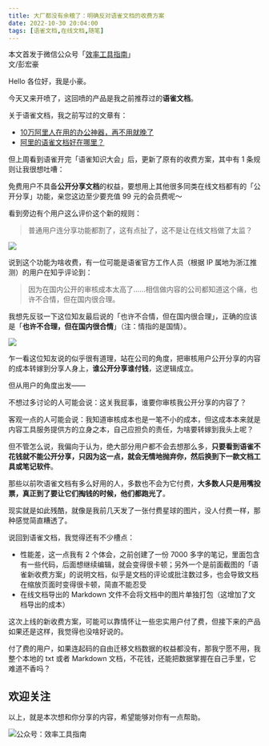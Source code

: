 ```yaml
---
title: 大厂都没有余粮了：明确反对语雀文档的收费方案         
date: 2022-10-30 20:04:00               
tags: [语雀文档,在线文档,随笔]                                                                               
---
```


本文首发于微信公众号「[效率工具指南](https://mp.weixin.qq.com/s/LBfq8rPDfzEp4wlOpybUjA)」       
文/彭宏豪      

Hello 各位好，我是小豪。   

今天又来开喷了，这回喷的产品是我之前推荐过的**语雀文档**。    

关于语雀文档，我之前写过的文章有：   


* [10万阿里人在用的办公神器，再不用就晚了](https://mp.weixin.qq.com/s?__biz=MzAxMjY0NTY5OA==&mid=2649882091&idx=1&sn=3fcdadbdd565b7b73581a43facf14d6d&chksm=83abf9c6b4dc70d0eb0848aab841ffea91faedbe8576c9dc9a16459c05ddffbde0f9c8403065&token=1680651249&lang=zh_CN#rd)    
* [阿里的语雀文档好在哪里？](https://mp.weixin.qq.com/s?__biz=MzAxMjY0NTY5OA==&mid=2649900305&idx=1&sn=b9f95664c2efa48538a8e24f53e271b5&chksm=83a8413cb4dfc82a00229c4d0649d8e25e56bd431d7d7ead72f3dd120590df9af327c2fb71dd&token=1680651249&lang=zh_CN#rd)  

但上周看到语雀开完「语雀知识大会」后，更新了原有的收费方案，其中有 1 条规则让我很想吐嘈：   

免费用户不具备**公开分享文档**的权益，要想用上其他很多同类在线文档都有的「公开分享」功能，亲您这边至少要充值 99 元的会员费呢～       

看到旁边有个用户这么评价这个新的规则：  

> 普通用户连分享功能都割了，这有点扯了，这不是让在线文档做了太监？      

![](https://article-picbed-1302715071.cos.ap-guangzhou.myqcloud.com/2022/10/30/16671277492738.jpg)

说到这个功能为啥收费，有一位可能是语雀官方工作人员（根据 IP 属地为浙江推测）的用户在知乎评论到：   

> 因为在国内公开的审核成本太高了……相信做内容的公司都知道这个痛，也许不合情，但在国内很合理。   

我想先反驳一下这位知友最后说的「也许不合情，但在国内很合理」，正确的应该是「**也许不合理，但在国内很合情**」（注：情指的是国情）。              

![](https://article-picbed-1302715071.cos.ap-guangzhou.myqcloud.com/2022/10/30/16671285885758.jpg)

乍一看这位知友说的似乎很有道理，站在公司的角度，把审核用户公开分享的内容的成本转嫁到分享人身上，**谁公开分享谁付钱**，这逻辑成立。         

但从用户的角度出发——

不想过多讨论的人可能会说：这关我屁事，谁要你审核我公开分享的内容了？        

客观一点的人可能会说：我知道审核成本也是一笔不小的成本，但这成本本来就是内容工具服务提供方的立身之本，自己应担负的责任，为啥要转嫁到我头上呢？    


但不管怎么说，我偏向于认为，绝大部分用户都不会去想那么多，**只要看到语雀不花钱就不能公开分享，只因为这一点，就会无情地抛弃你，然后换到下一款文档工具或笔记软件**。        

那些以前吹语雀文档有多么好用的人，多数也不会为它付费，**大多数人只是用嘴投票，真正到了要让它们掏钱的时候，他们都跑光了**。     

现实就是如此残酷，就像是我前几天发了一张付费星球的图片，没人付费一样，那种感觉简直糟透了。    


说回到语雀文档，我觉得还有不少槽点：  

* 性能差，这一点我有 2 个体会，之前创建了一份 7000 多字的笔记，里面包含有一些代码，后面想继续编辑，就会变得很卡顿；另外一个是前面截图的「语雀新收费方案」的说明文档，似乎是文档的评论或批注数过多，也会导致文档在缩放页面时变得很卡顿，简直不能忍受         
* 在线文档导出的 Markdown 文件不会将文档中的图片单独打包（这增加了文档导出的成本）          

这次上线的新收费方案，可能可以靠情怀让一些忠实用户付了费，但接下来的产品如果还是这样，我觉得也没啥好说的。      

付了费的用户，如果连起码的自由迁移文档数据的权益都没有，那我宁愿不用，我整个本地的 txt 或者 Markdown 文档，不花钱，还能把数据掌握在自己手里，它难道不香吗？    


## 欢迎关注     

以上，就是本次想和你分享的内容，希望能够对你有一点帮助。     

![公众号：效率工具指南](https://article-picbed-1302715071.cos.ap-guangzhou.myqcloud.com/2021/05/28/gong-zhong-hao-wei-bu-er-wei-ma-dailogo.png)      












